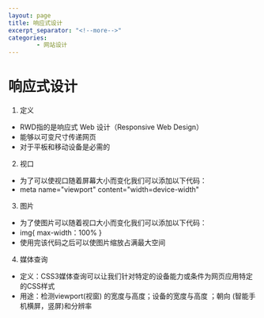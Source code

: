 ```yaml
---
layout: page
title: 响应式设计
excerpt_separator: "<!--more-->"
categories:
        - 网站设计
---
```

# 响应式设计
<!--more-->
1. 定义
- RWD指的是响应式 Web 设计（Responsive Web Design）
- 能够以可变尺寸传递网页
- 对于平板和移动设备是必需的
2. 视口
- 为了可以使视口随着屏幕大小而变化我们可以添加以下代码：
- meta name="viewport" content="width=device-width"
3. 图片
- 为了使图片可以随着视口大小而变化我们可以添加以下代码：
- img{
    max-width：100%
}
- 使用完该代码之后可以使图片缩放占满最大空间
4. 媒体查询
- 定义：CSS3媒体查询可以让我们针对特定的设备能力或条件为网页应用特定的CSS样式
- 用途：检测viewport(视窗) 的宽度与高度；设备的宽度与高度
；朝向 (智能手机横屏，竖屏)和分辨率
